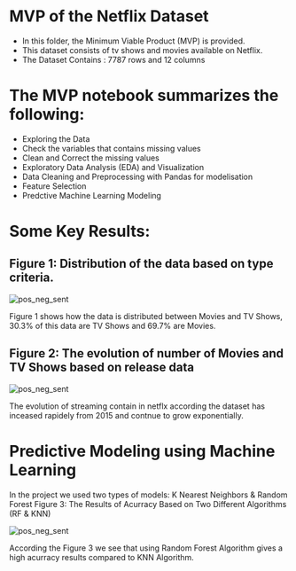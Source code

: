 # MVP of the Netflix Dataset
- In this folder, the Minimum Viable Product (MVP) is provided. 
- This dataset consists of tv shows and movies available on Netflix.
- The Dataset Contains : 7787 rows and 12 columns

# The MVP notebook summarizes the following:
- Exploring the Data
- Check the variables that contains missing values
- Clean and Correct the missing values
- Exploratory Data Analysis (EDA) and Visualization
- Data Cleaning and Preprocessing with Pandas for modelisation
- Feature Selection
- Predctive Machine Learning Modeling
# Some Key Results:
## Figure 1: Distribution of the data based on type criteria.
![pos_neg_sent](https://github.com/NoufAlfaisal/Mvb-of-netflix-pro/blob/main/image.png)


Figure 1 shows how the data is distributed between Movies and TV Shows, 30.3% of this data are TV Shows and 69.7% are Movies.

## Figure 2: The evolution of number of Movies and TV Shows based on release data
![pos_neg_sent](https://github.com/NoufAlfaisal/Mvb-of-netflix-pro/blob/main/image2.png)


The evolution of streaming contain in netflx according the dataset has inceased rapidely from 2015 and contnue to grow exponentially.

# Predictive Modeling using Machine Learning
In the project we used two types of models: K Nearest Neighbors & Random Forest
Figure 3: The Results of Acurracy Based on Two Different Algorithms (RF & KNN)

![pos_neg_sent](https://github.com/NoufAlfaisal/Mvb-of-netflix-pro/blob/main/image3.png)



According the Figure 3 we see that using Random Forest Algorithm gives a high acurracy results compared to KNN Algorithm.
